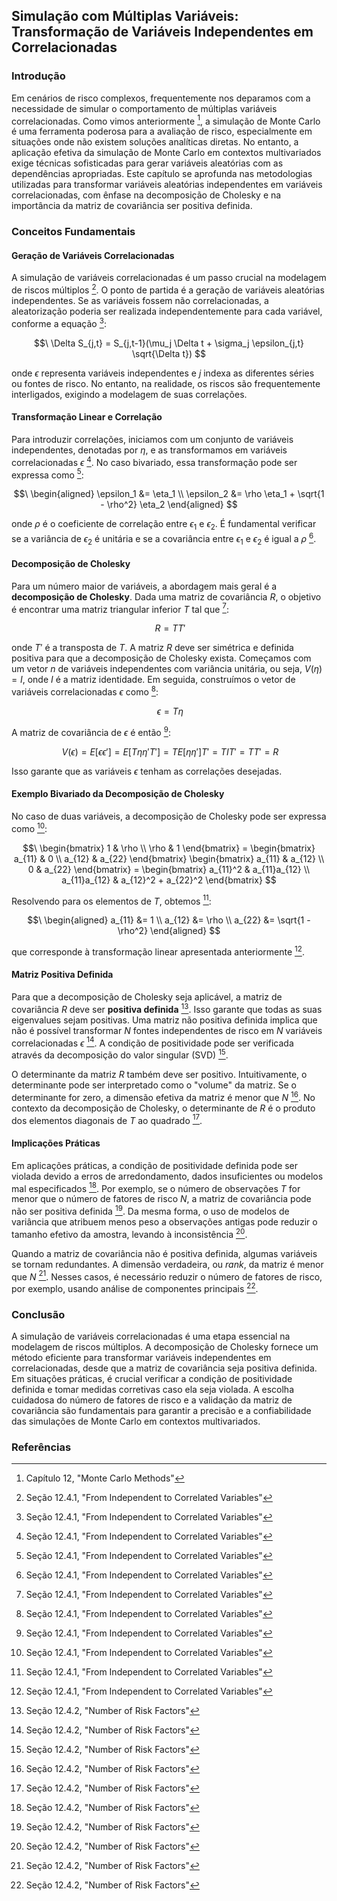 ## Simulação com Múltiplas Variáveis: Transformação de Variáveis Independentes em Correlacionadas

### Introdução
Em cenários de risco complexos, frequentemente nos deparamos com a necessidade de simular o comportamento de múltiplas variáveis correlacionadas. Como vimos anteriormente [^307], a simulação de Monte Carlo é uma ferramenta poderosa para a avaliação de risco, especialmente em situações onde não existem soluções analíticas diretas. No entanto, a aplicação efetiva da simulação de Monte Carlo em contextos multivariados exige técnicas sofisticadas para gerar variáveis aleatórias com as dependências apropriadas. Este capítulo se aprofunda nas metodologias utilizadas para transformar variáveis aleatórias independentes em variáveis correlacionadas, com ênfase na decomposição de Cholesky e na importância da matriz de covariância ser positiva definida.

### Conceitos Fundamentais

#### Geração de Variáveis Correlacionadas
A simulação de variáveis correlacionadas é um passo crucial na modelagem de riscos múltiplos [^321]. O ponto de partida é a geração de variáveis aleatórias independentes. Se as variáveis fossem não correlacionadas, a aleatorização poderia ser realizada independentemente para cada variável, conforme a equação [^321]:

$$\
\Delta S_{j,t} = S_{j,t-1}(\mu_j \Delta t + \sigma_j \epsilon_{j,t} \sqrt{\Delta t})
$$

onde $\epsilon$ representa variáveis independentes e $j$ indexa as diferentes séries ou fontes de risco. No entanto, na realidade, os riscos são frequentemente interligados, exigindo a modelagem de suas correlações.

#### Transformação Linear e Correlação
Para introduzir correlações, iniciamos com um conjunto de variáveis independentes, denotadas por $\eta$, e as transformamos em variáveis correlacionadas $\epsilon$ [^321]. No caso bivariado, essa transformação pode ser expressa como [^321]:

$$\
\begin{aligned}
\epsilon_1 &= \eta_1 \\
\epsilon_2 &= \rho \eta_1 + \sqrt{1 - \rho^2} \eta_2
\end{aligned}
$$

onde $\rho$ é o coeficiente de correlação entre $\epsilon_1$ e $\epsilon_2$. É fundamental verificar se a variância de $\epsilon_2$ é unitária e se a covariância entre $\epsilon_1$ e $\epsilon_2$ é igual a $\rho$ [^321].

#### Decomposição de Cholesky
Para um número maior de variáveis, a abordagem mais geral é a **decomposição de Cholesky**. Dada uma matriz de covariância $R$, o objetivo é encontrar uma matriz triangular inferior $T$ tal que [^322]:

$$\
R = TT'
$$

onde $T'$ é a transposta de $T$. A matriz $R$ deve ser simétrica e definida positiva para que a decomposição de Cholesky exista. Começamos com um vetor $n$ de variáveis independentes com variância unitária, ou seja, $V(\eta) = I$, onde $I$ é a matriz identidade. Em seguida, construímos o vetor de variáveis correlacionadas $\epsilon$ como [^322]:

$$\
\epsilon = T\eta
$$

A matriz de covariância de $\epsilon$ é então [^322]:

$$\
V(\epsilon) = E[\epsilon \epsilon'] = E[T \eta \eta' T'] = T E[\eta \eta'] T' = TIT' = TT' = R
$$

Isso garante que as variáveis $\epsilon$ tenham as correlações desejadas.

#### Exemplo Bivariado da Decomposição de Cholesky
No caso de duas variáveis, a decomposição de Cholesky pode ser expressa como [^322]:

$$\
\begin{bmatrix}
1 & \rho \\
\rho & 1
\end{bmatrix} =
\begin{bmatrix}
a_{11} & 0 \\
a_{12} & a_{22}
\end{bmatrix}
\begin{bmatrix}
a_{11} & a_{12} \\
0 & a_{22}
\end{bmatrix} =
\begin{bmatrix}
a_{11}^2 & a_{11}a_{12} \\
a_{11}a_{12} & a_{12}^2 + a_{22}^2
\end{bmatrix}
$$

Resolvendo para os elementos de $T$, obtemos [^322]:

$$\
\begin{aligned}
a_{11} &= 1 \\
a_{12} &= \rho \\
a_{22} &= \sqrt{1 - \rho^2}
\end{aligned}
$$

que corresponde à transformação linear apresentada anteriormente [^322].

#### Matriz Positiva Definida
Para que a decomposição de Cholesky seja aplicável, a matriz de covariância $R$ deve ser **positiva definida** [^323]. Isso garante que todas as suas eigenvalues sejam positivas. Uma matriz não positiva definida implica que não é possível transformar $N$ fontes independentes de risco em $N$ variáveis correlacionadas $\epsilon$ [^323]. A condição de positividade pode ser verificada através da decomposição do valor singular (SVD) [^323].

O determinante da matriz $R$ também deve ser positivo. Intuitivamente, o determinante pode ser interpretado como o "volume" da matriz. Se o determinante for zero, a dimensão efetiva da matriz é menor que $N$ [^323]. No contexto da decomposição de Cholesky, o determinante de $R$ é o produto dos elementos diagonais de $T$ ao quadrado [^323].

#### Implicações Práticas
Em aplicações práticas, a condição de positividade definida pode ser violada devido a erros de arredondamento, dados insuficientes ou modelos mal especificados [^324]. Por exemplo, se o número de observações $T$ for menor que o número de fatores de risco $N$, a matriz de covariância pode não ser positiva definida [^324]. Da mesma forma, o uso de modelos de variância que atribuem menos peso a observações antigas pode reduzir o tamanho efetivo da amostra, levando à inconsistência [^324].

Quando a matriz de covariância não é positiva definida, algumas variáveis se tornam redundantes. A dimensão verdadeira, ou *rank*, da matriz é menor que $N$ [^323]. Nesses casos, é necessário reduzir o número de fatores de risco, por exemplo, usando análise de componentes principais [^324].

### Conclusão
A simulação de variáveis correlacionadas é uma etapa essencial na modelagem de riscos múltiplos. A decomposição de Cholesky fornece um método eficiente para transformar variáveis independentes em correlacionadas, desde que a matriz de covariância seja positiva definida. Em situações práticas, é crucial verificar a condição de positividade definida e tomar medidas corretivas caso ela seja violada. A escolha cuidadosa do número de fatores de risco e a validação da matriz de covariância são fundamentais para garantir a precisão e a confiabilidade das simulações de Monte Carlo em contextos multivariados.

### Referências
[^307]: Capítulo 12, "Monte Carlo Methods"
[^321]: Seção 12.4.1, "From Independent to Correlated Variables"
[^322]: Seção 12.4.1, "From Independent to Correlated Variables"
[^323]: Seção 12.4.2, "Number of Risk Factors"
[^324]: Seção 12.4.2, "Number of Risk Factors"
<!-- END -->